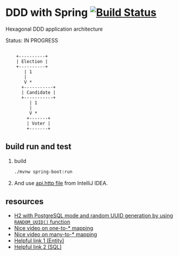 # DDD with Spring [![Build Status](https://travis-ci.org/daggerok/ddd-spring-hexagonal-architecture.svg?branch=master)](https://travis-ci.org/daggerok/ddd-spring-hexagonal-architecture)
Hexagonal DDD application architecture

Status: IN PROGRESS

```

    +----------+
    | Election |
    +----------+
       | 1
       |
       V *
      +-----------+
      | Candidate |
      +-----------+
         | 1
         |
         V *
        +-------+
        | Voter |
        +-------+

```

## build run and test

1. build
   ```bash
   ./mvnw spring-boot:run
   ```
1. And use [api.http file](api.http) from IntelliJ IDEA.

## resources

* [H2 with PostgreSQL mode and random UUID generation by using `RANDOM_UUID()` function](src/main/resources/db/migration/V1__schema.sql#L2)
* [Nice video on  one-to-* mapping]()
* [Nice video on  many-to-* mapping](https://www.youtube.com/watch?v=5rqlqon8xko)
* [Helpful link 1 (Entity)](https://github.com/daggerok/spring-data-jdbc-examples/blob/dcd2fde95222f97a6accbd8db929677c05496688/many-to-many/src/main/java/com/example/springdatajdbconetomany/SpringDataJdbcManyToManyApplication.java)
* [Helpful link 2 (SQL)](https://github.com/daggerok/spring-data-jdbc-examples/blob/dcd2fde95222f97a6accbd8db929677c05496688/many-to-many/src/main/resources/db/migration/ddl.sql)
